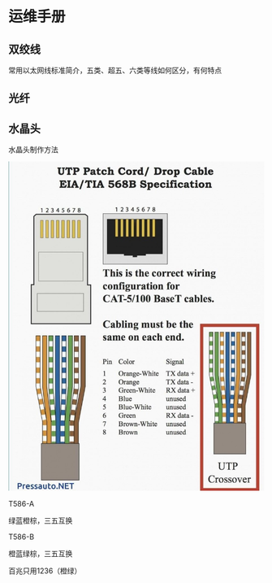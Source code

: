 # 运维手册

## 双绞线

常用以太网线标准简介，五类、超五、六类等线如何区分，有何特点

## 光纤

## 水晶头

水晶头制作方法

![RJ-45](../.gitbook/assets/image.png)

T586-A

绿蓝橙棕，三五互换



T586-B

橙蓝绿棕，三五互换

百兆只用1236（橙绿）



